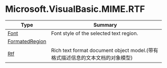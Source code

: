 ﻿
# Microsoft.VisualBasic.MIME.RTF

|Type|Summary|
|----|-------|
|<a href="#" onClick="load('/docs/Microsoft.VisualBasic.MIME.RTF/Font.md')">Font</a>|Font style of the selected text region.|
|<a href="#" onClick="load('/docs/Microsoft.VisualBasic.MIME.RTF/FormatedRegion.md')">FormatedRegion</a>||
|<a href="#" onClick="load('/docs/Microsoft.VisualBasic.MIME.RTF/Rtf.md')">Rtf</a>|Rich text format document object model.(带有格式描述信息的文本文档的对象模型)|


